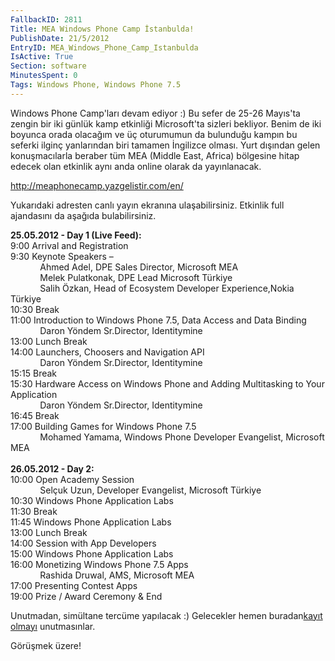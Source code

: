 ```yaml
---
FallbackID: 2811
Title: MEA Windows Phone Camp İstanbulda!
PublishDate: 21/5/2012
EntryID: MEA_Windows_Phone_Camp_Istanbulda
IsActive: True
Section: software
MinutesSpent: 0
Tags: Windows Phone, Windows Phone 7.5
---
```

Windows Phone Camp'ları devam ediyor :) Bu sefer de 25-26 Mayıs'ta
zengin bir iki günlük kamp etkinliği Microsoft'ta sizleri bekliyor.
Benim de iki boyunca orada olacağım ve üç oturumumun da bulunduğu kampın
bu seferki ilginç yanlarından biri tamamen İngilizce olması. Yurt
dışından gelen konuşmacılarla beraber tüm MEA (Middle East, Africa)
bölgesine hitap edecek olan etkinlik aynı anda online olarak da
yayınlanacak.

<http://meaphonecamp.yazgelistir.com/en/>

Yukarıdaki adresten canlı yayın ekranına ulaşabilirsiniz. Etkinlik full
ajandasını da aşağıda bulabilirsiniz.

**25.05.2012 - Day 1 (Live Feed):**\
9:00 Arrival and Registration\
9:30 Keynote Speakers –\
            Ahmed Adel, DPE Sales Director, Microsoft MEA\
            Melek Pulatkonak, DPE Lead Microsoft Türkiye\
            Salih Özkan, Head of Ecosystem Developer Experience,Nokia
Türkiye\
10:30 Break\
11:00 Introduction to Windows Phone 7.5, Data Access and Data Binding\
            Daron Yöndem Sr.Director, Identitymine\
13:00 Lunch Break\
14:00 Launchers, Choosers and Navigation API\
            Daron Yöndem Sr.Director, Identitymine\
15:15 Break\
15:30 Hardware Access on Windows Phone and Adding Multitasking to Your
Application\
            Daron Yöndem Sr.Director, Identitymine\
16:45 Break\
17:00 Building Games for Windows Phone 7.5\
            Mohamed Yamama, Windows Phone Developer Evangelist,
Microsoft MEA\
\
**26.05.2012 - Day 2:**\
10:00 Open Academy Session\
            Selçuk Uzun, Developer Evangelist, Microsoft Türkiye\
10:30 Windows Phone Application Labs\
11:30 Break\
11:45 Windows Phone Application Labs\
13:00 Lunch Break\
14:00 Session with App Developers\
15:00 Windows Phone Application Labs\
16:00 Monetizing Windows Phone 7.5 Apps\
            Rashida Druwal, AMS, Microsoft MEA\
17:00 Presenting Contest Apps\
19:00 Prize / Award Ceremony & End

Unutmadan, simültane tercüme yapılacak :) Gelecekler hemen buradan[kayıt
olmayı](https://msevents.microsoft.com/CUI/EventDetail.aspx?EventID=1032513992&Culture=TR-TR)
unutmasınlar.

Görüşmek üzere!


